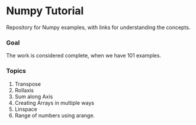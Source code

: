 # Numpy Tutorial

Repository for Numpy examples, with links for understanding the concepts.

### Goal

The work is considered complete, when we have 101 examples.

### Topics


1. Transpose
2. Rollaxis
3. Sum along Axis
4. Creating Arrays in multiple ways
5. Linspace
6. Range of numbers using arange.
